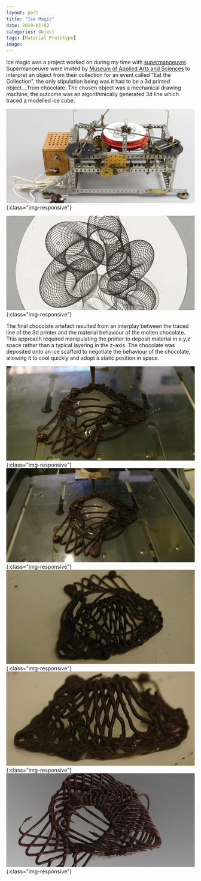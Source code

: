 ```yaml
---
layout: post
title: "Ice Magic"
date: 2019-01-02
categories: Object
tags: [Material Prototype]
image:
---
```

Ice magic was a project worked on during my time with [supermanoeuvre](http://www.supermanoeuvre.com/). Supermanoeuvre were invited by [Museum of Applied Arts and Sciences](https://maas.museum/) to interpret an object from their collection for an event called "Eat the Collection", the only stipulation being was it had to be a 3d printed object....from chocolate. The chosen object was a mechanical drawing machine; the outcome was an algorithmically generated 3d line which traced a modelled ice cube.

![Urban Pollen](/images/icemagic2.jpg){:class="img-responsive"}

![Urban Pollen](/images/icemagic1.jpg){:class="img-responsive"}

The final chocolate artefact resulted from an interplay between the traced line of the 3d printer and the material behaviour of the molten chocolate. This approach required manipulating the printer to deposit material in x,y,z space rather than a typical layering in the z-axis. The chocolate was deposited onto an ice scaffold to negotiate the behaviour of the chocolate, allowing it to cool quickly and adopt a static position in space.



![Urban Pollen](/images/icemagic3.jpg){:class="img-responsive"}
![Urban Pollen](/images/icemagic4.jpg){:class="img-responsive"}
![Urban Pollen](/images/icemagic5.jpg){:class="img-responsive"}
![Urban Pollen](/images/icemagic6.jpg){:class="img-responsive"}
![Urban Pollen](/images/icemagic7.jpg){:class="img-responsive"}
